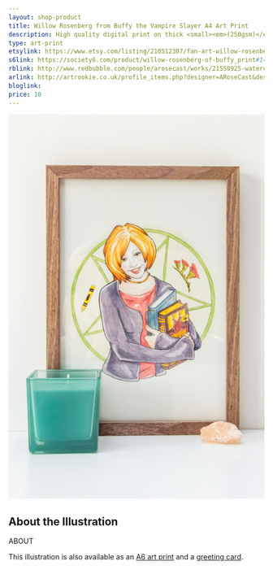 ```yaml
---
layout: shop-product
title: Willow Rosenberg from Buffy the Vampire Slayer A4 Art Print
description: High quality digital print on thick <small><em>(250gsm)</em></small> silk card. Blank on back. Sent in a protective cello bag.<br><br>A4 in size <small><em>(21 x 29.7cm or 8.3 x 11.7in)</em></small>
type: art-print
etsylink: https://www.etsy.com/listing/210512307/fan-art-willow-rosenberg-of-joss-whedons
s6link: https://society6.com/product/willow-rosenberg-of-buffy_print#1=45
rblink: http://www.redbubble.com/people/arosecast/works/21558925-watercolour-fanart-illustration-of-willow-rosenberg-from-joss-whedons-buffy-the-vampire-slayer
arlink: http://artrookie.co.uk/profile_items.php?designer=ARoseCast&design=8195
bloglink: 
price: 10
---
```


<div class="carosel">
    <img src="/assets/shop/fanart-willow-buffy-a4-art-print.jpg" alt="A4 art print of Willow Rosenberg from Joss Whedon's Buffy the Vampire Slayer, by A Rose Cast" title="A4 art print of Willow Rosenberg from Joss Whedon's Buffy the Vampire Slayer, by @arosecast">
</div>

<h2>About the Illustration</h2>
ABOUT

This illustration is also available as an [A6 art print]() and a [greeting card](/shop/fanart-willow-buffy-greeting-card.html).